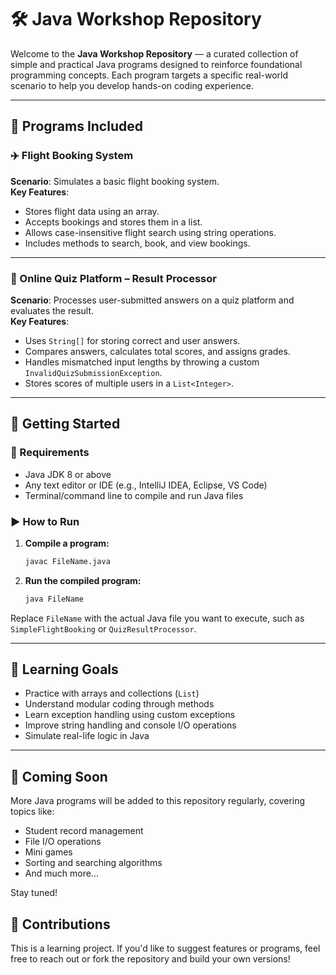 
# 🛠️ Java Workshop Repository

Welcome to the **Java Workshop Repository** — a curated collection of simple and practical Java programs designed to reinforce foundational programming concepts. Each program targets a specific real-world scenario to help you develop hands-on coding experience.

---

## 📂 Programs Included

### ✈️ Flight Booking System
**Scenario**: Simulates a basic flight booking system.  
**Key Features**:
- Stores flight data using an array.
- Accepts bookings and stores them in a list.
- Allows case-insensitive flight search using string operations.
- Includes methods to search, book, and view bookings.

---

### 🧠 Online Quiz Platform – Result Processor
**Scenario**: Processes user-submitted answers on a quiz platform and evaluates the result.  
**Key Features**:
- Uses `String[]` for storing correct and user answers.
- Compares answers, calculates total scores, and assigns grades.
- Handles mismatched input lengths by throwing a custom `InvalidQuizSubmissionException`.
- Stores scores of multiple users in a `List<Integer>`.

---

## 🚀 Getting Started

### 🧰 Requirements
- Java JDK 8 or above
- Any text editor or IDE (e.g., IntelliJ IDEA, Eclipse, VS Code)
- Terminal/command line to compile and run Java files

### ▶️ How to Run
1. **Compile a program:**
   ```bash
   javac FileName.java


2. **Run the compiled program:**

   ```bash
   java FileName
   ```

Replace `FileName` with the actual Java file you want to execute, such as `SimpleFlightBooking` or `QuizResultProcessor`.

---

## 📌 Learning Goals

* Practice with arrays and collections (`List`)
* Understand modular coding through methods
* Learn exception handling using custom exceptions
* Improve string handling and console I/O operations
* Simulate real-life logic in Java

---

## 🚧 Coming Soon

More Java programs will be added to this repository regularly, covering topics like:

* Student record management
* File I/O operations
* Mini games
* Sorting and searching algorithms
* And much more...

Stay tuned!



## 🙌 Contributions

This is a learning project. If you'd like to suggest features or programs, feel free to reach out or fork the repository and build your own versions!

